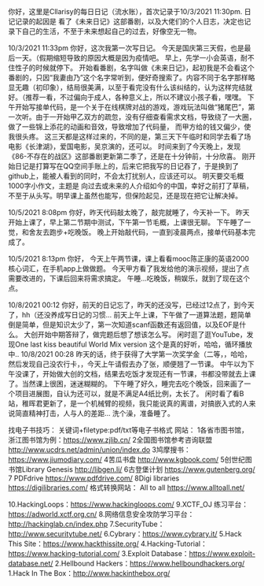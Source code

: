 你好，这里是Cllarisy的每日日记（流水账），首次记录于10/3/2021 11:30pm.
日记记录的起因是 看了《未来日记》这部番剧，以及大佬们的个人日志，决定也记录下自己的生活，不至于未来想起自己的过去，好像空无一物。

10/3/2021 11:33pm
你好，这次我第一次写日记。
  今天是国庆第三天假，也是最后一天。（假期缩短导致的原因大概是因为疫情吧。
  早上，先学一小会英语，耐不住性子的时候就停下。
  开始看番剧，名字叫做《未来日记》，起初我是不会看这个番剧的，只因“我妻由乃”这个名字常听到，便好奇搜索了。内容不同于名字那样略显无趣（初印象），结局很美满，以至于看完没有什么该纠结的，认为这样完结就好。（推荐一看，不过偏向于成人，各种意义上，所以不建议小孩子看，嘿嘿。
  下午开始写接单代码，是一个关于在线棋牌对战的游戏，游戏玩法叫做“猪尾巴”，第一次听。由于一开始甲乙双方的疏忽，没有仔细查看需求文档，导致绕了一大圈，做了一些锦上添花的动画和音效，导致增加了代码量，  而甲方给的钱又偏少，使我很头疼。
这三天都是这样过来的，不同的是，第三天下午临时和同学去看了场电影《长津湖》，爱国电影，吴京演的，还可以。
时间来到了今天晚上，发现《86-不存在的战区》这部番剧更新第二季了，还是在十分钟前，十分欣喜。
刚开始日记是打算写在QQ空间手账上的，后来它把我写的日记吞了，于是换到了github上，能被人看到的同时，不会太打扰别人，应该还可以。
明天要交毛概1000字小作文，主题是 向过去或未来的人介绍如今的中国，幸好之前打了草稿，不至于从头写。明早课上虽然也能写，但保险起见，还是现在把它让解决掉。

10/5/2021 8:08pm
你好，昨天代码敲太晚了，敲完就睡了，今天补一下。
  昨天开始上课了，早上第二节期中测试，下午第一节毛概，上课很无聊。
  下午睡了一觉，和舍友去跑步+吃晚饭。
  晚上开始敲代码，一直到凌晨两点，接单代码基本完成了。

10/5/2021 8:13pm
你好，
  今天上午两节课，课上看看mooc陈正康的英语2000核心词汇，在手机app上做做题。
  今天甲方看了我发给他的演示视频，提出了点需要改进的，下课后回来将需求搞定。
  午睡...吃晚饭，稍娱乐，就到了现在这个点。

10/8/2021 00:12
你好，前天的日记忘了，昨天的还没写，已经过12点了，到今天了，hh（还没养成写日记的习惯...
  前天上午上课，下午做了一道算法题，题简单倒是简单，但是知识太少了，第一次知道scanf函数还有返回值，以及EOF是什么。
  大创开始中期答辩了，做完题后想了想该怎么写。
  闲时逛了逛YouTube，发现One last kiss beautiful World Mix version 这个是真的好听，哈哈，循环播放中..
10/8/2021 00:28
  昨天的话，终于获得了大学第一次奖学金（二等，，哈哈，然后发现自己没农行卡，，今天上午请假去办了张，顺便翘了一节课。
  中午以为下午没课了，开始做大创的文档，结果去吃饭才发现还有一节课，书都没带就去上课了。当然课上很困，迷迷糊糊的。
  下午睡了好久，睡完去吃个晚饭，回来画了一个项目进展图，自认为还可以，就是不满足A4纸比例，太长了。
  闲时看了看B站，稚晖君更新了，是一个机械臂的视频，我只能说真的离谱，对搞嵌入式的人来说简直精神打击，人与人的差距...
  洗个澡，准备睡了。
  
找电子书技巧：
关键词+filetype:pdf/txt等电子书格式
网站：
1各省市图书馆，
浙江图书馆为例：https://www.zjlib.cn/
2全国图书馆参考咨询联盟
http://www.ucdrs.net/admin/union/index.do
3鸠摩搜书：
https://www.jiumodiary.com/
4苦瓜书盘
http://www.kgbook.com/
5创世纪图书馆Library Genesis
http://libgen.li/
6古登堡计划
https://www.gutenberg.org/
7 PDFdrive
https://www.pdfdrive.com/
8Digi libraries 
https://digilibraries.com/
格式转换网站：
All to all
https://www.alltoall.net/


10.HackingLoops：https://www.hackingloops.com/
9.XCTF_OJ 练习平台：https://adworld.xctf.org.cn/
8.网络信息安全攻防学习平台：http://hackinglab.cn/index.php
7.SecurityTube：http://www.securitytube.net/
6.Cybrary：https://www.cybrary.it/
5.Hack This Site：https://www.hackthissite.org/
4.Hacking-Tutorial：https://www.hacking-tutorial.com/
3.Exploit Database：https://www.exploit-database.net/
2.Hellbound Hackers：https://www.hellboundhackers.org/
1.Hack In The Box：http://www.hackinthebox.org/
